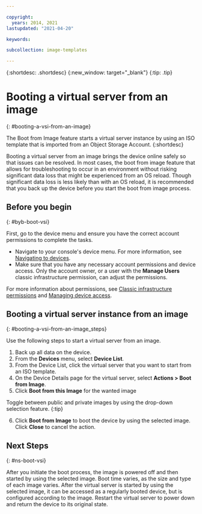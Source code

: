 ```yaml
---

copyright:
  years: 2014, 2021
lastupdated: "2021-04-20"

keywords:

subcollection: image-templates

---
```


{:shortdesc: .shortdesc}
{:new_window: target="_blank"}
{:tip: .tip}

# Booting a virtual server from an image
{: #booting-a-vsi-from-an-image}

The Boot from Image feature starts a virtual server instance by using an ISO template that is
imported from an Object Storage Account.
{:shortdesc}

Booting a virtual server from an image brings the device online safely so that issues can be resolved. In most cases, the boot from image feature that allows for troubleshooting to occur in an environment without risking significant data loss that might be experienced from an OS reload. Though significant data loss is less likely than with an OS reload, it is recommended that you back up the device before you start the boot from image process.

## Before you begin
{: #byb-boot-vsi}

First, go to the device menu and ensure you have the correct account permissions to complete the tasks.

* Navigate to your console's device menu. For more information, see [Navigating to devices](/docs/image-templates?topic=virtual-servers-navigating-devices).
* Make sure that you have any necessary account permissions and device access. Only the account owner, or a user with the **Manage Users** classic infrastructure permission, can adjust the permissions.

For more information about permissions, see [Classic infrastructure permissions](/docs/account?topic=account-infrapermission#infrapermission) and [Managing device access](/docs/virtual-servers?topic=virtual-servers-managing-device-access).

## Booting a virtual server instance from an image
{: #booting-a-vsi-from-an-image_steps}

Use the following steps to start a virtual server from an image.

1. Back up all data on the device.
2. From the **Devices** menu, select **Device List**.
3. From the Device List, click the virtual server that you want to start from an ISO template.
4. On the Device Details page for the virtual server, select **Actions > Boot from Image**.
5. Click **Boot from this Image** for the wanted image

  Toggle between public and private images by using the drop-down selection feature.
  {:tip}

6. Click **Boot from Image** to boot the device by using the selected image. Click **Close** to cancel the action.

## Next Steps
{: #ns-boot-vsi}

After you initiate the boot process, the image is powered off and then started by using the selected image. Boot time varies, as the size and type of
each image varies. After the virtual server is started by using the selected image, it can be accessed as a regularly booted device, but is configured according to the image. Restart the virtual server to power down and return the device to its original state.
